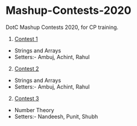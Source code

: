 # Mashup-Contests-2020
DotC Mashup Contests 2020, for CP training. 

1. [Contest 1](https://vjudge.net/contest/381457)
* Strings and Arrays
* Setters:- Ambuj, Achint, Rahul

2. [Contest 2](https://vjudge.net/contest/382246)
* Strings and Arrays
* Setters:- Ambuj, Achint, Rahul

2. [Contest 3](https://vjudge.net/contest/383233)
* Number Theory
* Setters:- Nandeesh, Punit, Shubh


